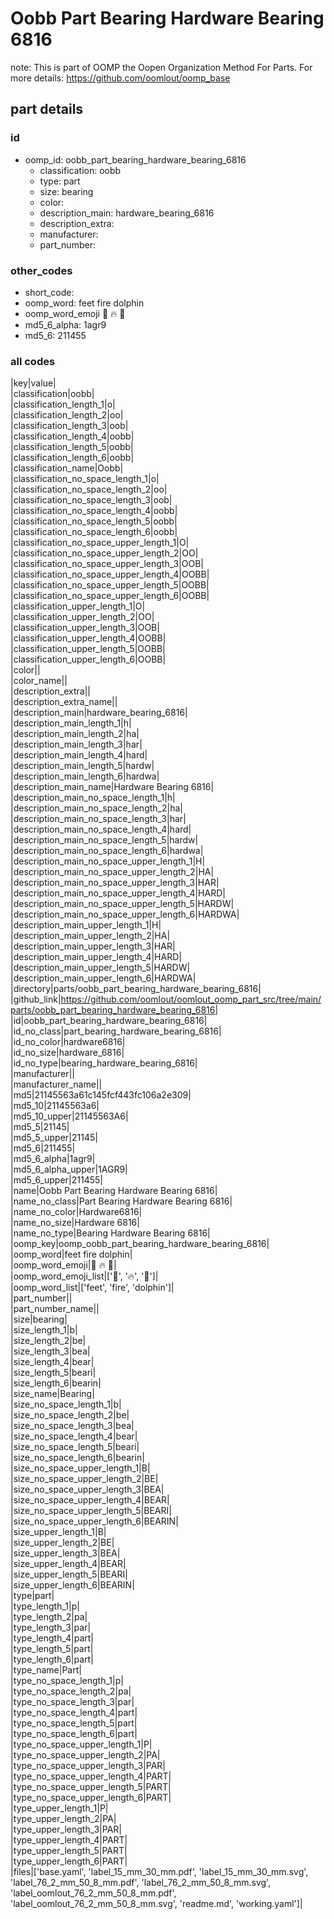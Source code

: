 # Oobb Part Bearing Hardware Bearing 6816  

note: This is part of OOMP the Oopen Organization Method For Parts. For more details: https://github.com/oomlout/oomp_base

##  part details





### id
* oomp_id: oobb_part_bearing_hardware_bearing_6816
  * classification: oobb
  * type: part
  * size: bearing
  * color: 
  * description_main: hardware_bearing_6816
  * description_extra: 
  * manufacturer: 
  * part_number: 

### other_codes
* short_code: 
* oomp_word: feet fire dolphin
* oomp_word_emoji :feet: :fire: :dolphin:
* md5_6_alpha: 1agr9
* md5_6: 211455

### all codes 
|key|value|  
|classification|oobb|  
|classification_length_1|o|  
|classification_length_2|oo|  
|classification_length_3|oob|  
|classification_length_4|oobb|  
|classification_length_5|oobb|  
|classification_length_6|oobb|  
|classification_name|Oobb|  
|classification_no_space_length_1|o|  
|classification_no_space_length_2|oo|  
|classification_no_space_length_3|oob|  
|classification_no_space_length_4|oobb|  
|classification_no_space_length_5|oobb|  
|classification_no_space_length_6|oobb|  
|classification_no_space_upper_length_1|O|  
|classification_no_space_upper_length_2|OO|  
|classification_no_space_upper_length_3|OOB|  
|classification_no_space_upper_length_4|OOBB|  
|classification_no_space_upper_length_5|OOBB|  
|classification_no_space_upper_length_6|OOBB|  
|classification_upper_length_1|O|  
|classification_upper_length_2|OO|  
|classification_upper_length_3|OOB|  
|classification_upper_length_4|OOBB|  
|classification_upper_length_5|OOBB|  
|classification_upper_length_6|OOBB|  
|color||  
|color_name||  
|description_extra||  
|description_extra_name||  
|description_main|hardware_bearing_6816|  
|description_main_length_1|h|  
|description_main_length_2|ha|  
|description_main_length_3|har|  
|description_main_length_4|hard|  
|description_main_length_5|hardw|  
|description_main_length_6|hardwa|  
|description_main_name|Hardware Bearing 6816|  
|description_main_no_space_length_1|h|  
|description_main_no_space_length_2|ha|  
|description_main_no_space_length_3|har|  
|description_main_no_space_length_4|hard|  
|description_main_no_space_length_5|hardw|  
|description_main_no_space_length_6|hardwa|  
|description_main_no_space_upper_length_1|H|  
|description_main_no_space_upper_length_2|HA|  
|description_main_no_space_upper_length_3|HAR|  
|description_main_no_space_upper_length_4|HARD|  
|description_main_no_space_upper_length_5|HARDW|  
|description_main_no_space_upper_length_6|HARDWA|  
|description_main_upper_length_1|H|  
|description_main_upper_length_2|HA|  
|description_main_upper_length_3|HAR|  
|description_main_upper_length_4|HARD|  
|description_main_upper_length_5|HARDW|  
|description_main_upper_length_6|HARDWA|  
|directory|parts/oobb_part_bearing_hardware_bearing_6816|  
|github_link|https://github.com/oomlout/oomlout_oomp_part_src/tree/main/parts/oobb_part_bearing_hardware_bearing_6816|  
|id|oobb_part_bearing_hardware_bearing_6816|  
|id_no_class|part_bearing_hardware_bearing_6816|  
|id_no_color|hardware6816|  
|id_no_size|hardware_6816|  
|id_no_type|bearing_hardware_bearing_6816|  
|manufacturer||  
|manufacturer_name||  
|md5|21145563a61c145fcf443fc106a2e309|  
|md5_10|21145563a6|  
|md5_10_upper|21145563A6|  
|md5_5|21145|  
|md5_5_upper|21145|  
|md5_6|211455|  
|md5_6_alpha|1agr9|  
|md5_6_alpha_upper|1AGR9|  
|md5_6_upper|211455|  
|name|Oobb Part Bearing Hardware Bearing 6816|  
|name_no_class|Part Bearing Hardware Bearing 6816|  
|name_no_color|Hardware6816|  
|name_no_size|Hardware 6816|  
|name_no_type|Bearing Hardware Bearing 6816|  
|oomp_key|oomp_oobb_part_bearing_hardware_bearing_6816|  
|oomp_word|feet fire dolphin|  
|oomp_word_emoji|:feet: :fire: :dolphin:|  
|oomp_word_emoji_list|[':feet:', ':fire:', ':dolphin:']|  
|oomp_word_list|['feet', 'fire', 'dolphin']|  
|part_number||  
|part_number_name||  
|size|bearing|  
|size_length_1|b|  
|size_length_2|be|  
|size_length_3|bea|  
|size_length_4|bear|  
|size_length_5|beari|  
|size_length_6|bearin|  
|size_name|Bearing|  
|size_no_space_length_1|b|  
|size_no_space_length_2|be|  
|size_no_space_length_3|bea|  
|size_no_space_length_4|bear|  
|size_no_space_length_5|beari|  
|size_no_space_length_6|bearin|  
|size_no_space_upper_length_1|B|  
|size_no_space_upper_length_2|BE|  
|size_no_space_upper_length_3|BEA|  
|size_no_space_upper_length_4|BEAR|  
|size_no_space_upper_length_5|BEARI|  
|size_no_space_upper_length_6|BEARIN|  
|size_upper_length_1|B|  
|size_upper_length_2|BE|  
|size_upper_length_3|BEA|  
|size_upper_length_4|BEAR|  
|size_upper_length_5|BEARI|  
|size_upper_length_6|BEARIN|  
|type|part|  
|type_length_1|p|  
|type_length_2|pa|  
|type_length_3|par|  
|type_length_4|part|  
|type_length_5|part|  
|type_length_6|part|  
|type_name|Part|  
|type_no_space_length_1|p|  
|type_no_space_length_2|pa|  
|type_no_space_length_3|par|  
|type_no_space_length_4|part|  
|type_no_space_length_5|part|  
|type_no_space_length_6|part|  
|type_no_space_upper_length_1|P|  
|type_no_space_upper_length_2|PA|  
|type_no_space_upper_length_3|PAR|  
|type_no_space_upper_length_4|PART|  
|type_no_space_upper_length_5|PART|  
|type_no_space_upper_length_6|PART|  
|type_upper_length_1|P|  
|type_upper_length_2|PA|  
|type_upper_length_3|PAR|  
|type_upper_length_4|PART|  
|type_upper_length_5|PART|  
|type_upper_length_6|PART|  
|files|['base.yaml', 'label_15_mm_30_mm.pdf', 'label_15_mm_30_mm.svg', 'label_76_2_mm_50_8_mm.pdf', 'label_76_2_mm_50_8_mm.svg', 'label_oomlout_76_2_mm_50_8_mm.pdf', 'label_oomlout_76_2_mm_50_8_mm.svg', 'readme.md', 'working.yaml']|  
